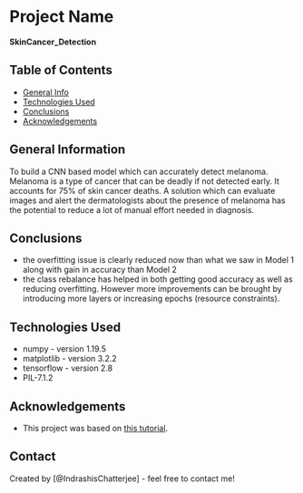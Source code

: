 # Project Name
**SkinCancer_Detection**
## Table of Contents
* [General Info](#general-information)
* [Technologies Used](#technologies-used)
* [Conclusions](#conclusions)
* [Acknowledgements](#acknowledgements)

<!-- You can include any other section that is pertinent to your problem -->

## General Information
To build a CNN based model which can accurately detect melanoma. Melanoma is a type of cancer that can be deadly if not detected early. It accounts for 75% of skin cancer deaths. A solution which can evaluate images and alert the dermatologists about the presence of melanoma has the potential to reduce a lot of manual effort needed in diagnosis.

## Conclusions
- the overfitting issue is clearly reduced now than what we saw in Model 1 along with gain in accuracy than Model 2
- the class rebalance has helped in both getting good accuracy as well as reducing overfitting. However more improvements can be brought by introducing more layers or increasing epochs (resource constraints).

## Technologies Used
- numpy - version 1.19.5
- matplotlib - version 3.2.2
- tensorflow - version 2.8
- PIL-7.1.2
## Acknowledgements
- This project was based on [this tutorial](https://www.upgrad.com).


## Contact
Created by [@IndrashisChatterjee] - feel free to contact me!

